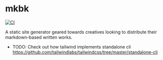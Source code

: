 # mkbk
[![CI](https://github.com/JessebotX/mkbk.js/actions/workflows/testing.yml/badge.svg)](https://github.com/JessebotX/mkbk.js/actions/workflows/testing.yml)

A static site generator geared towards creatives looking to distribute their markdown-based written works.


* TODO: Check out how tailwind implements standalone cli <https://github.com/tailwindlabs/tailwindcss/tree/master/standalone-cli>
